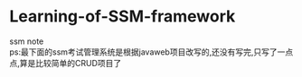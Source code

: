 # Learning-of-SSM-framework
ssm note    
ps:最下面的ssm考试管理系统是根据javaweb项目改写的,还没有写完,只写了一点点,算是比较简单的CRUD项目了
